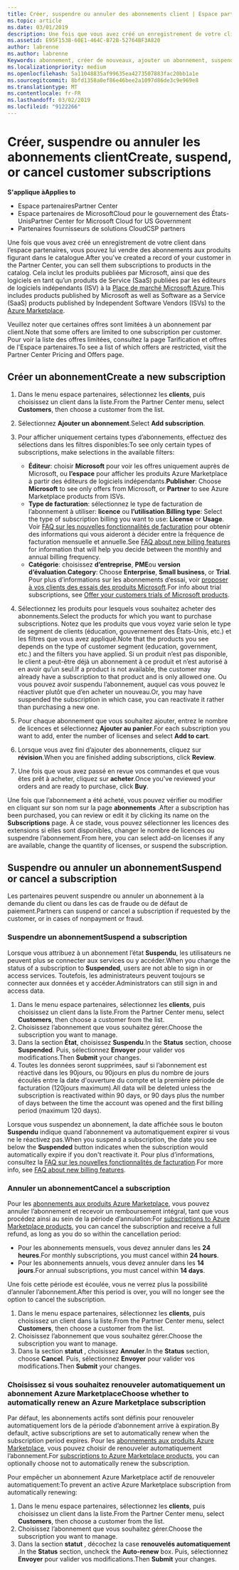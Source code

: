 ```yaml
---
title: Créer, suspendre ou annuler des abonnements client | Espace partenaires
ms.topic: article
ms.date: 03/01/2019
description: Une fois que vous avez créé un enregistrement de votre client dans l’Espace partenaires, vous pouvez lui vendre des abonnements aux produits figurant dans le catalogue.
ms.assetid: E95F1538-60E1-464C-B72B-52764BF3A820
author: labrenne
ms.author: labrenne
Keywords: abonnement, créer de nouveaux, ajouter un abonnement, suspendre, Annuler,
ms.localizationpriority: medium
ms.openlocfilehash: 5a11048835af99635ea4273507883fac20bb1a1e
ms.sourcegitcommit: 8bfd1358a0ef86e46bee2a1097d86de3c9e969e8
ms.translationtype: MT
ms.contentlocale: fr-FR
ms.lasthandoff: 03/02/2019
ms.locfileid: "9122266"
---
```

# <a name="create-suspend-or-cancel-customer-subscriptions"></a><span data-ttu-id="d25dd-104">Créer, suspendre ou annuler les abonnements client</span><span class="sxs-lookup"><span data-stu-id="d25dd-104">Create, suspend, or cancel customer subscriptions</span></span>

**<span data-ttu-id="d25dd-105">S'applique à</span><span class="sxs-lookup"><span data-stu-id="d25dd-105">Applies to</span></span>**

-  <span data-ttu-id="d25dd-106">Espace partenaires</span><span class="sxs-lookup"><span data-stu-id="d25dd-106">Partner Center</span></span>
-  <span data-ttu-id="d25dd-107">Espace partenaires de MicrosoftCloud pour le gouvernement des États-Unis</span><span class="sxs-lookup"><span data-stu-id="d25dd-107">Partner Center for Microsoft Cloud for US Government</span></span>
-  <span data-ttu-id="d25dd-108">Partenaires fournisseurs de solutions Cloud</span><span class="sxs-lookup"><span data-stu-id="d25dd-108">CSP partners</span></span>

<span data-ttu-id="d25dd-109">Une fois que vous avez créé un enregistrement de votre client dans l’espace partenaires, vous pouvez lui vendre des abonnements aux produits figurant dans le catalogue.</span><span class="sxs-lookup"><span data-stu-id="d25dd-109">After you've created a record of your customer in the Partner Center, you can sell them subscriptions to products in the catalog.</span></span> <span data-ttu-id="d25dd-110">Cela inclut les produits publiées par Microsoft, ainsi que des logiciels en tant qu’un produits de Service (SaaS) publiées par les éditeurs de logiciels indépendants (ISV) à la [Place de marché Microsoft Azure](https://azuremarketplace.microsoft.com/marketplace).</span><span class="sxs-lookup"><span data-stu-id="d25dd-110">This includes products published by Microsoft as well as Software as a Service (SaaS) products published by Independent Software Vendors (ISVs) to the [Azure Marketplace](https://azuremarketplace.microsoft.com/marketplace).</span></span> 

<span data-ttu-id="d25dd-111">Veuillez noter que certaines offres sont limitées à un abonnement par client.</span><span class="sxs-lookup"><span data-stu-id="d25dd-111">Note that some offers are limited to one subscription per customer.</span></span> <span data-ttu-id="d25dd-112">Pour voir la liste des offres limitées, consultez la page Tarification et offres de l'Espace partenaires.</span><span class="sxs-lookup"><span data-stu-id="d25dd-112">To see a list of which offers are restricted, visit the Partner Center Pricing and Offers page.</span></span> 


## <a name="create-a-new-subscription"></a><span data-ttu-id="d25dd-113">Créer un abonnement</span><span class="sxs-lookup"><span data-stu-id="d25dd-113">Create a new subscription</span></span>

1. <span data-ttu-id="d25dd-114">Dans le menu espace partenaires, sélectionnez les **clients**, puis choisissez un client dans la liste.</span><span class="sxs-lookup"><span data-stu-id="d25dd-114">From the Partner Center menu, select **Customers**, then choose a customer from the list.</span></span>

2. <span data-ttu-id="d25dd-115">Sélectionnez **Ajouter un abonnement**.</span><span class="sxs-lookup"><span data-stu-id="d25dd-115">Select **Add subscription**.</span></span>

3. <span data-ttu-id="d25dd-116">Pour afficher uniquement certains types d’abonnements, effectuez des sélections dans les filtres disponibles:</span><span class="sxs-lookup"><span data-stu-id="d25dd-116">To see only certain types of subscriptions, make selections in the available filters:</span></span>
   - <span data-ttu-id="d25dd-117">**Éditeur**: choisir **Microsoft** pour voir les offres uniquement auprès de Microsoft, ou **l’espace** pour afficher les produits Azure Marketplace à partir des éditeurs de logiciels indépendants.</span><span class="sxs-lookup"><span data-stu-id="d25dd-117">**Publisher**: Choose **Microsoft** to see only offers from Microsoft, or **Partner** to see Azure Marketplace products from ISVs.</span></span>
   - <span data-ttu-id="d25dd-118">**Type de facturation**: sélectionnez le type de facturation de l’abonnement à utiliser: **licence** ou **l’utilisation**.</span><span class="sxs-lookup"><span data-stu-id="d25dd-118">**Billing type**: Select the type of subscription billing you want to use: **License** or **Usage**.</span></span> <span data-ttu-id="d25dd-119">Voir [FAQ sur les nouvelles fonctionnalités de facturation](faq-about-new-billing-features.md) pour obtenir des informations qui vous aideront à décider entre la fréquence de facturation mensuelle et annuelle.</span><span class="sxs-lookup"><span data-stu-id="d25dd-119">See [FAQ about new billing features](faq-about-new-billing-features.md) for information that will help you decide between the monthly and annual billing frequency.</span></span>
   - <span data-ttu-id="d25dd-120">**Catégorie**: choisissez **d’entreprise**, **PME**ou **version d’évaluation**.</span><span class="sxs-lookup"><span data-stu-id="d25dd-120">**Category**: Choose **Enterprise**, **Small business**, or **Trial**.</span></span> <span data-ttu-id="d25dd-121">Pour plus d’informations sur les abonnements d’essai, voir [proposer à vos clients des essais des produits Microsoft](offer-your-customers-trials-of-microsoft-products.md).</span><span class="sxs-lookup"><span data-stu-id="d25dd-121">For info about trial subscriptions, see [Offer your customers trials of Microsoft products](offer-your-customers-trials-of-microsoft-products.md).</span></span>

4. <span data-ttu-id="d25dd-122">Sélectionnez les produits pour lesquels vous souhaitez acheter des abonnements.</span><span class="sxs-lookup"><span data-stu-id="d25dd-122">Select the products for which you want to purchase subscriptions.</span></span> <span data-ttu-id="d25dd-123">Notez que les produits que vous voyez varie selon le type de segment de clients (éducation, gouvernement des États-Unis, etc.) et les filtres que vous avez appliqué.</span><span class="sxs-lookup"><span data-stu-id="d25dd-123">Note that the products you see depends on the type of customer segment (education, government, etc.) and the filters you have applied.</span></span> <span data-ttu-id="d25dd-124">Si un produit n’est pas disponible, le client a peut-être déjà un abonnement à ce produit et n’est autorisé à en avoir qu’un seul.</span><span class="sxs-lookup"><span data-stu-id="d25dd-124">If a product is not available, the customer may already have a subscription to that product and is only allowed one.</span></span> <span data-ttu-id="d25dd-125">Ou vous pouvez avoir suspendu l’abonnement, auquel cas vous pouvez le réactiver plutôt que d’en acheter un nouveau.</span><span class="sxs-lookup"><span data-stu-id="d25dd-125">Or, you may have suspended the subscription in which case, you can reactivate it rather than purchasing a new one.</span></span>

5. <span data-ttu-id="d25dd-126">Pour chaque abonnement que vous souhaitez ajouter, entrez le nombre de licences et sélectionnez **Ajouter au panier**.</span><span class="sxs-lookup"><span data-stu-id="d25dd-126">For each subscription you want to add, enter the number of licenses and select **Add to cart**.</span></span>

6. <span data-ttu-id="d25dd-127">Lorsque vous avez fini d’ajouter des abonnements, cliquez sur **révision**.</span><span class="sxs-lookup"><span data-stu-id="d25dd-127">When you are finished adding subscriptions, click **Review**.</span></span>

7. <span data-ttu-id="d25dd-128">Une fois que vous avez passé en revue vos commandes et que vous êtes prêt à acheter, cliquez sur **acheter**.</span><span class="sxs-lookup"><span data-stu-id="d25dd-128">Once you've reviewed your orders and are ready to purchase, click **Buy**.</span></span>

<span data-ttu-id="d25dd-129">Une fois que l’abonnement a été acheté, vous pouvez vérifier ou modifier en cliquant sur son nom sur la page **abonnements** .</span><span class="sxs-lookup"><span data-stu-id="d25dd-129">After a subscription has been purchased, you can review or edit it by clicking its name on the **Subscriptions** page.</span></span> <span data-ttu-id="d25dd-130">À ce stade, vous pouvez sélectionner les licences des extensions si elles sont disponibles, changer le nombre de licences ou suspendre l’abonnement.</span><span class="sxs-lookup"><span data-stu-id="d25dd-130">From here, you can select add-on licenses if any are available, change the quantity of licenses, or suspend the subscription.</span></span>


## <a name="suspend-or-cancel-a-subscription"></a><span data-ttu-id="d25dd-131">Suspendre ou annuler un abonnement</span><span class="sxs-lookup"><span data-stu-id="d25dd-131">Suspend or cancel a subscription</span></span>

<span data-ttu-id="d25dd-132">Les partenaires peuvent suspendre ou annuler un abonnement à la demande du client ou dans les cas de fraude ou de défaut de paiement.</span><span class="sxs-lookup"><span data-stu-id="d25dd-132">Partners can suspend or cancel a subscription if requested by the customer, or in cases of nonpayment or fraud.</span></span>

### <a name="suspend-a-subscription"></a><span data-ttu-id="d25dd-133">Suspendre un abonnement</span><span class="sxs-lookup"><span data-stu-id="d25dd-133">Suspend a subscription</span></span>

<span data-ttu-id="d25dd-134">Lorsque vous attribuez à un abonnement l’état **Suspendu**, les utilisateurs ne peuvent plus se connecter aux services ou y accéder.</span><span class="sxs-lookup"><span data-stu-id="d25dd-134">When you change the status of a subscription to **Suspended**, users are not able to sign in or access services.</span></span> <span data-ttu-id="d25dd-135">Toutefois, les administrateurs peuvent toujours se connecter aux données et y accéder.</span><span class="sxs-lookup"><span data-stu-id="d25dd-135">Administrators can still sign in and access data.</span></span>

1.  <span data-ttu-id="d25dd-136">Dans le menu espace partenaires, sélectionnez les **clients**, puis choisissez un client dans la liste.</span><span class="sxs-lookup"><span data-stu-id="d25dd-136">From the Partner Center menu, select **Customers**, then choose a customer from the list.</span></span>
2.  <span data-ttu-id="d25dd-137">Choisissez l’abonnement que vous souhaitez gérer.</span><span class="sxs-lookup"><span data-stu-id="d25dd-137">Choose the subscription you want to manage.</span></span>
3.  <span data-ttu-id="d25dd-138">Dans la section **État**, choisissez **Suspendu**.</span><span class="sxs-lookup"><span data-stu-id="d25dd-138">In the **Status** section, choose **Suspended**.</span></span> <span data-ttu-id="d25dd-139">Puis, sélectionnez **Envoyer** pour valider vos modifications.</span><span class="sxs-lookup"><span data-stu-id="d25dd-139">Then **Submit** your changes.</span></span>
4.  <span data-ttu-id="d25dd-140">Toutes les données seront supprimées, sauf si l’abonnement est réactivé dans les 90jours, ou 90jours en plus du nombre de jours écoulés entre la date d'ouverture du compte et la première période de facturation (120jours maximum).</span><span class="sxs-lookup"><span data-stu-id="d25dd-140">All data will be deleted unless the subscription is reactivated within 90 days, or 90 days plus the number of days between the time the account was opened and the first billing period (maximum 120 days).</span></span>

<span data-ttu-id="d25dd-141">Lorsque vous suspendez un abonnement, la date affichée sous le bouton **Suspendu** indique quand l’abonnement va automatiquement expirer si vous ne le réactivez pas.</span><span class="sxs-lookup"><span data-stu-id="d25dd-141">When you suspend a subscription, the date you see below the **Suspended** button indicates when the subscription would automatically expire if you don't reactivate it.</span></span> <span data-ttu-id="d25dd-142">Pour plus d’informations, consultez la [FAQ sur les nouvelles fonctionnalités de facturation](faq-about-new-billing-features.md).</span><span class="sxs-lookup"><span data-stu-id="d25dd-142">For more info, see [FAQ about new billing features](faq-about-new-billing-features.md).</span></span>

### <a name="cancel-a-subscription"></a><span data-ttu-id="d25dd-143">Annuler un abonnement</span><span class="sxs-lookup"><span data-stu-id="d25dd-143">Cancel a subscription</span></span>

<span data-ttu-id="d25dd-144">Pour les [abonnements aux produits Azure Marketplace](sell-marketplace-products.md), vous pouvez annuler l’abonnement et recevoir un remboursement intégral, tant que vous procédez ainsi au sein de la période d’annulation:</span><span class="sxs-lookup"><span data-stu-id="d25dd-144">For [subscriptions to Azure Marketplace products](sell-marketplace-products.md), you can cancel the subscription and receive a full refund, as long as you do so within the cancellation period:</span></span> 

- <span data-ttu-id="d25dd-145">Pour les abonnements mensuels, vous devez annuler dans les **24 heures**.</span><span class="sxs-lookup"><span data-stu-id="d25dd-145">For monthly subscriptions, you must cancel within **24 hours**.</span></span>
- <span data-ttu-id="d25dd-146">Pour les abonnements annuels, vous devez annuler dans les **14 jours**.</span><span class="sxs-lookup"><span data-stu-id="d25dd-146">For annual subscriptions, you must cancel within **14 days**.</span></span>

<span data-ttu-id="d25dd-147">Une fois cette période est écoulée, vous ne verrez plus la possibilité d’annuler l’abonnement.</span><span class="sxs-lookup"><span data-stu-id="d25dd-147">After this period is over, you will no longer see the option to cancel the subscription.</span></span>

1.  <span data-ttu-id="d25dd-148">Dans le menu espace partenaires, sélectionnez les **clients**, puis choisissez un client dans la liste.</span><span class="sxs-lookup"><span data-stu-id="d25dd-148">From the Partner Center menu, select **Customers**, then choose a customer from the list.</span></span>
2.  <span data-ttu-id="d25dd-149">Choisissez l’abonnement que vous souhaitez gérer.</span><span class="sxs-lookup"><span data-stu-id="d25dd-149">Choose the subscription you want to manage.</span></span>
3.  <span data-ttu-id="d25dd-150">Dans la section **statut** , choisissez **Annuler**.</span><span class="sxs-lookup"><span data-stu-id="d25dd-150">In the **Status** section, choose **Cancel**.</span></span> <span data-ttu-id="d25dd-151">Puis, sélectionnez **Envoyer** pour valider vos modifications.</span><span class="sxs-lookup"><span data-stu-id="d25dd-151">Then **Submit** your changes.</span></span>

### <a name="choose-whether-to-automatically-renew-an-azure-marketplace-subscription"></a><span data-ttu-id="d25dd-152">Choisissez si vous souhaitez renouveler automatiquement un abonnement Azure Marketplace</span><span class="sxs-lookup"><span data-stu-id="d25dd-152">Choose whether to automatically renew an Azure Marketplace subscription</span></span>

<span data-ttu-id="d25dd-153">Par défaut, les abonnements actifs sont définis pour renouveler automatiquement lors de la période d’abonnement arrive à expiration.</span><span class="sxs-lookup"><span data-stu-id="d25dd-153">By default, active subscriptions are set to automatically renew when the subscription period expires.</span></span> <span data-ttu-id="d25dd-154">Pour les [abonnements aux produits Azure Marketplace](sell-marketplace-products.md), vous pouvez choisir de renouveler automatiquement l’abonnement.</span><span class="sxs-lookup"><span data-stu-id="d25dd-154">For [subscriptions to Azure Marketplace products](sell-marketplace-products.md), you can optionally choose not to automatically renew the subscription.</span></span>

<span data-ttu-id="d25dd-155">Pour empêcher un abonnement Azure Marketplace actif de renouveler automatiquement:</span><span class="sxs-lookup"><span data-stu-id="d25dd-155">To prevent an active Azure Marketplace subscription from automatically renewing:</span></span>

1.  <span data-ttu-id="d25dd-156">Dans le menu espace partenaires, sélectionnez les **clients**, puis choisissez un client dans la liste.</span><span class="sxs-lookup"><span data-stu-id="d25dd-156">From the Partner Center menu, select **Customers**, then choose a customer from the list.</span></span>
2.  <span data-ttu-id="d25dd-157">Choisissez l’abonnement que vous souhaitez gérer.</span><span class="sxs-lookup"><span data-stu-id="d25dd-157">Choose the subscription you want to manage.</span></span>
3.  <span data-ttu-id="d25dd-158">Dans la section **statut** , décochez la case **renouvelés automatiquement** .</span><span class="sxs-lookup"><span data-stu-id="d25dd-158">In the **Status** section, uncheck the **Auto-renew** box.</span></span> <span data-ttu-id="d25dd-159">Puis, sélectionnez **Envoyer** pour valider vos modifications.</span><span class="sxs-lookup"><span data-stu-id="d25dd-159">Then **Submit** your changes.</span></span>


 



